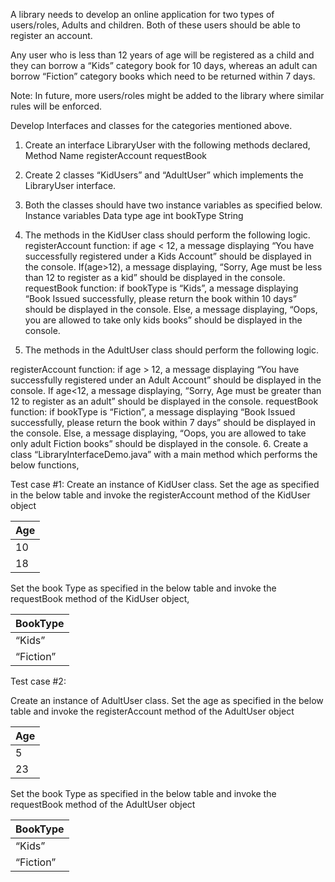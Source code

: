 A library needs to develop an online application for two types of users/roles, Adults and children. Both of these users should be able to register an account.

Any user who is less than 12 years of age will be registered as a child and they can borrow a “Kids” category book for 10 days, whereas an adult can borrow “Fiction” category books which need to be returned within 7 days.

Note: In future, more users/roles might be added to the library where similar rules will be enforced.

Develop Interfaces and classes for the categories mentioned above.
1. Create an interface LibraryUser with the following methods declared,
   Method Name
   registerAccount
   requestBook
2. Create 2 classes “KidUsers” and “AdultUser” which implements the LibraryUser interface.

3.  Both the classes should have two instance variables as specified below.
    Instance variables  Data type
    age int
    bookType String



4. The methods in the KidUser class should perform the following logic.
   registerAccount function:
   if age < 12, a message displaying “You have successfully registered under a Kids Account” should be displayed in the console.
   If(age>12), a message displaying, “Sorry, Age must be less than 12 to register as a kid” should be displayed in the console.
   requestBook function:
   if bookType is “Kids”, a message displaying “Book Issued successfully, please return the book within 10 days” should be displayed in the console.
   Else, a message displaying, “Oops, you are allowed to take only kids books” should be displayed in the console.
5. The methods in the AdultUser class should perform the following logic.

registerAccount  function:
if age > 12, a message displaying “You have successfully registered under an Adult Account” should be displayed in the console.
If age<12, a message displaying, “Sorry, Age must be greater than 12 to register as an adult” should be displayed in the console.
requestBook function:
if bookType is “Fiction”, a message displaying “Book Issued successfully, please return the book within 7 days” should be displayed in the console.
Else, a message displaying, “Oops, you are allowed to take only adult Fiction books” should be displayed in the console.
6. Create a class “LibraryInterfaceDemo.java” with a main method which performs the below functions,

Test case #1:
Create an instance of KidUser class.
Set the age as specified in the below table and invoke the registerAccount method  of the  KidUser object

|Age|
|---|
|10|
|18|

Set the book Type as specified in the below table and invoke the requestBook method of the KidUser object,

|BookType|
|----|
|“Kids”|
|“Fiction”|

Test case #2:

Create an instance of AdultUser class.
Set the age as specified in the below table and invoke the registerAccount method of the AdultUser object

|Age|
|---|
|5|
|23|

Set the book Type as specified in the below table and invoke the requestBook method of the  AdultUser  object
<br/>

| BookType |
|----|
|“Kids”|
|“Fiction”|

